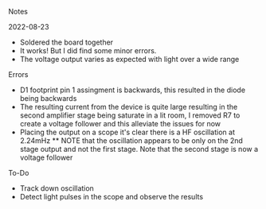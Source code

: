 Notes

2022-08-23

* Soldered the board together
* It works! But I did find some minor errors.
* The voltage output varies as expected with light over a wide range

Errors
* D1 footprint pin 1 assingment is backwards, this resulted in the diode being backwards
* The resulting current from the device is quite large resulting in the second amplifier stage being saturate in a lit room, I removed R7 to create a voltage follower and this alleviate the issues for now
* Placing the output on a scope it's clear there is a HF oscillation at 2.24mHz
** NOTE that the oscillation appears to be only on the 2nd stage output and not the first stage. Note that the second stage is now a voltage follower


To-Do
* Track down oscillation
* Detect light pulses in the scope and observe the results